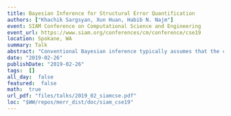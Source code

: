 ```yaml
---
title: Bayesian Inference for Structural Error Quantification
authors: ["Khachik Sargsyan, Xun Huan, Habib N. Najm"]
event: SIAM Conference on Computational Science and Engineering
event_url: https://www.siam.org/conferences/cm/conference/cse19
location: Spokane, WA
summary: Talk
abstract: "Conventional Bayesian inference typically assumes that the computational model replicates the true mechanism behind data generation. As a result, calibrated model parameters are often biased, leading to deficient predictive skills. Augmenting model outputs with statistical correction terms may remove the predictive bias, but it can violate physical laws, make the calibrated model ineffective for predicting non-observable quantities, and experience identifiability challenges in distinguishing between data noise and model error. This work will present a framework for representing, quantifying and propagating uncertainties due to model structural errors by embedding stochastic correction terms in the model. The embedded correction approach ensures physical constraints are satisfied, and renders calibrated model predictions meaningful and robust with respect to structural errors. The physical inputs and correction parameters are simultaneously inferred via surrogate-enabled Markov chain Monte Carlo. With a polynomial chaos characterization of the correction term, the approach allows efficient decomposition of uncertainty that includes contributions from data noise, parameter posterior uncertainty, and model error. The developed structural error quantification workflow is implemented in UQ Toolkit (www.sandia.gov/uqtoolkit). We will discuss the challenges associated with the increased dimensionality of the associated Bayesian problem, and steps that are taken to alleviate them.<br>"
date: "2019-02-26"
publishDate: "2019-02-26"
tags:  []
all_day:  false
featured:  false
math:  true
url_pdf: "files/talks/2019_02_siamcse.pdf"
loc: "$WW/repos/merr_dist/doc/siam_cse19"
---
```


